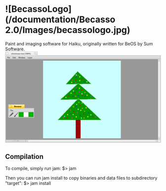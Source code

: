 ![BecassoLogo](/documentation/Becasso 2.0/Images/becassologo.jpg) 
=======

Paint and imaging software for Haiku, originally written for BeOS by Sum Software.
![Becasso](becasso.png)

Compilation
-----------

To compile, simply run jam:
	$> jam

Then you can run jam install to copy binaries and data files to subdirectory "target":
	$> jam install
